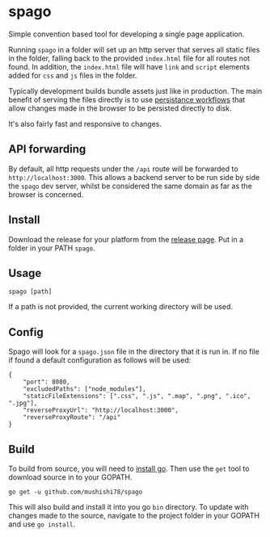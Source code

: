 # spago

Simple convention based tool for developing a single page application.

Running `spago` in a folder will set up an http server that serves all static
files in the folder, falling back to the provided `index.html` file for all
routes not found. In addition, the `index.html` file will have `link` and
`script` elements added for `css` and `js` files in the folder.

Typically development builds bundle assets just like in production. The main
benefit of serving the files directly is to use [persistance workflows](https://developers.google.com/web/tools/setup/setup-workflow)
that allow changes made in the browser to be persisted directly to disk.

It's also fairly fast and responsive to changes.

## API forwarding

By default, all http requests under the `/api` route will be forwarded to
`http://localhost:3000`. This allows a backend server to be run side by side
the `spago` dev server, whilst be considered the same domain as far as the
browser is concerned.

## Install

Download the release for your platform from the [release page](https://github.com/mushishi78/spago/releases).
Put in a folder in your PATH `spago`.

## Usage

```
spago [path]
```

If a path is not provided, the current working directory will be used.

## Config

Spago will look for a `spago.json` file in the directory that it is run in.
If no file if found a default configuration as follows will be used:

```
{
    "port": 8080,
    "excludedPaths": ["node_modules"],
    "staticFileExtensions": [".css", ".js", ".map", ".png", ".ico", ".jpg"],
    "reverseProxyUrl": "http://localhost:3000",
    "reverseProxyRoute": "/api"
}
```

## Build

To build from source, you will need to [install go](https://golang.org/doc/install).
Then use the `get` tool to download source in to your GOPATH.

```
go get -u github.com/mushishi78/spago
```

This will also build and install it into you go `bin` directory. To update with
changes made to the source, navigate to the project folder in your GOPATH and use
`go install`.
